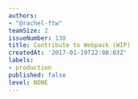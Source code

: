 ```yaml
---
authors:
- "@rachel-ftw"
teamSize: 2
issueNumber: 138
title: Contribute to Webpack (WIP)
createdAt: '2017-01-19T22:08:03Z'
labels:
- production
published: false
level: NONE
---
```







[mit-license]: https://opensource.org/licenses/MIT
